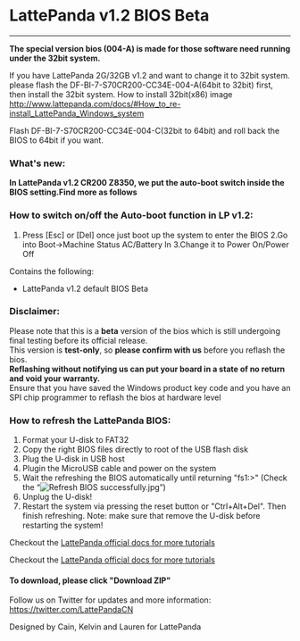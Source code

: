 # LattePanda v1.2 BIOS Beta
----------------
**The special version bios (004-A) is made for those software need running under the 32bit system.**

If you have LattePanda 2G/32GB  v1.2 and want to change it to 32bit system. please flash the DF-BI-7-S70CR200-CC34E-004-A(64bit to 32bit) first, then install the 32bit system.
How to install 32bit(x86) image http://www.lattepanda.com/docs/#How_to_re-install_LattePanda_Windows_system

Flash DF-BI-7-S70CR200-CC34E-004-C(32bit to 64bit) and roll back the BIOS to 64bit if you want.

### What's new:

**In LattePanda v1.2 CR200 Z8350, we put the auto-boot switch inside the BIOS setting.Find more as follows**


### How to switch on/off the Auto-boot function in LP v1.2:
1.	Press [Esc] or [Del] once just boot up the system to enter the BIOS
  2.Go into Boot->Machine Status AC/Battery In
  3.Change it to Power On/Power Off

Contains the following:

- LattePanda v1.2 default BIOS Beta

### Disclaimer:   

Please note that this is a **beta** version of the bios which is still undergoing final testing before its official release.  
This version is **test-only**, so **please confirm with us** before you reflash the bios.  
**Reflashing without notifying us can put your board in a state of no return and void your warranty.**  
Ensure that you have saved the Windows product key code and you have an SPI chip programmer to reflash the bios at hardware level  

### How to refresh the LattePanda BIOS:

1. Format your U-disk to FAT32
2. Copy the right BIOS files directly to root of the USB flash disk
3. Plug the U-disk in USB host
4. Plugin the MicroUSB cable and power on the system
5. Wait the refreshing the BIOS automatically until returning "fs1:\>" (Check the “![Refresh BIOS successfully.jpg](http://www.lattepanda.com/wp-content/uploads/2016/04/Refresh-BIOS-successfully.jpg)”)
6. Unplug the U-disk!
7. Restart the system via pressing the reset button or "Ctrl+Alt+Del". Then finish refreshing.
  Note: make sure that remove the U-disk before restarting the system!

Checkout the [LattePanda official docs for more tutorials](http://www.lattepanda.com/docs) 


Checkout the [LattePanda official docs for more tutorials](http://www.lattepanda.com/docs) 



#### To download, please click "Download ZIP"

Follow us on Twitter for updates and more information: https://twitter.com/LattePandaCN

Designed by Cain, Kelvin and Lauren for LattePanda
